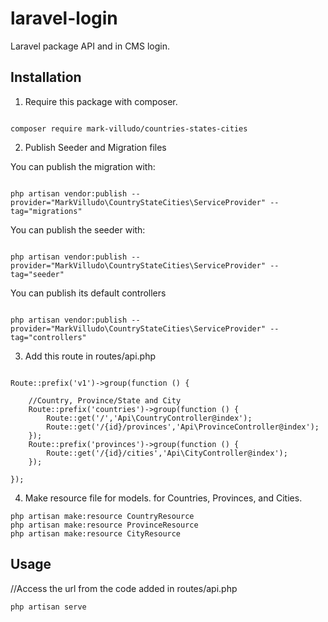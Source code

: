 # laravel-login
Laravel package API and in CMS login.

## Installation

1. Require this package with composer.

```shell

composer require mark-villudo/countries-states-cities

```
2. Publish Seeder and Migration files

You can publish the migration with:

```

php artisan vendor:publish --provider="MarkVilludo\CountryStateCities\ServiceProvider" --tag="migrations"

```

You can publish the seeder with:

```

php artisan vendor:publish --provider="MarkVilludo\CountryStateCities\ServiceProvider" --tag="seeder"

```

You can publish its default controllers

```

php artisan vendor:publish --provider="MarkVilludo\CountryStateCities\ServiceProvider" --tag="controllers"

```
3. Add this route in routes/api.php
```

Route::prefix('v1')->group(function () {

	//Country, Province/State and City
	Route::prefix('countries')->group(function () {
		Route::get('/','Api\CountryController@index');
		Route::get('/{id}/provinces','Api\ProvinceController@index');
	});
	Route::prefix('provinces')->group(function () {
		Route::get('/{id}/cities','Api\CityController@index');
	});

});

```

4. Make resource file for models. for Countries, Provinces, and Cities.

```
php artisan make:resource CountryResource
php artisan make:resource ProvinceResource
php artisan make:resource CityResource
```


## Usage

//Access the url from the code added in routes/api.php

```
php artisan serve
```

